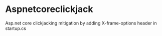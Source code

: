 # Aspnetcoreclickjack
Asp.net core clickjacking mitigation by adding X-frame-options header in startup.cs
